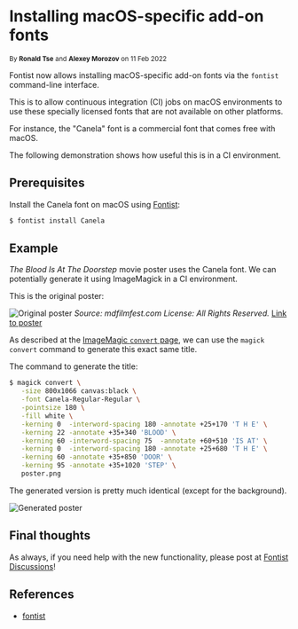 # Installing macOS-specific add-on fonts

<sup>By **Ronald Tse** and **Alexey Morozov** on 11 Feb 2022</sup>

Fontist now allows installing macOS-specific add-on fonts via the `fontist`
command-line interface.

This is to allow continuous integration (CI) jobs on macOS environments to use
these specially licensed fonts that are not available on other platforms.

For instance, the "Canela" font is a commercial font that comes free with
macOS.

The following demonstration shows how useful this is in a CI environment.

## Prerequisites

Install the Canela font on macOS using
[Fontist](https://github.com/fontist/fontist):

```sh
$ fontist install Canela
```

## Example

_The Blood Is At The Doorstep_ movie poster uses the Canela font. We can
potentially generate it using ImageMagick in a CI environment.

This is the original poster:

![Original poster](https://i.imgur.com/ZsNgRCZ.png)
_Source: mdfilmfest.com License: All Rights Reserved._
[Link to poster](https://fontsinuse.com/uses/18269/the-blood-is-at-the-doorstep-movie-poster)

As described at the [ImageMagic `convert` page](https://imagemagick.org/script/convert.php), we can
use the `magick convert` command to generate this exact same title.

The command to generate the title:

```sh
$ magick convert \
   -size 800x1066 canvas:black \
   -font Canela-Regular-Regular \
   -pointsize 180 \
   -fill white \
   -kerning 0  -interword-spacing 180 -annotate +25+170 'T H E' \
   -kerning 22 -annotate +35+340 'BLOOD' \
   -kerning 60 -interword-spacing 75  -annotate +60+510 'IS AT' \
   -kerning 0  -interword-spacing 180 -annotate +25+680 'T H E' \
   -kerning 60 -annotate +35+850 'DOOR' \
   -kerning 95 -annotate +35+1020 'STEP' \
   poster.png
```

The generated version is pretty much identical (except for the background).

![Generated poster](https://i.imgur.com/waGfDP8.png)

## Final thoughts

As always, if you need help with the new functionality, please post at
[Fontist Discussions](https://github.com/fontist/discussions/discussions)!

## References

- [fontist](https://github.com/fontist/fontist)
